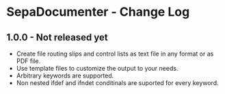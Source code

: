 SepaDocumenter - Change Log
===============

## 1.0.0 - Not released yet

- Create file routing slips and control lists as text file in any format or as PDF file.
- Use template files to customize the output to your needs.
 - Arbitrary keywords are supported.
 - Non nested ifdef and ifndet conditinals are suported for every keyword.
